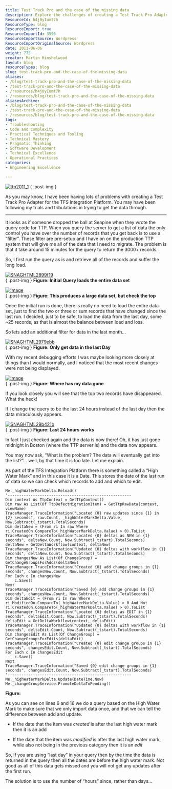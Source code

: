```yaml
---
title: Test Track Pro and the case of the missing data
description: Explore the challenges of creating a Test Track Pro Adapter for TFS Integration. Discover solutions to data retrieval issues and optimize your workflow!
ResourceId: h4j0yIumt7h
ResourceType: blog
ResourceImport: true
ResourceImportId: 3596
ResourceImportSource: Wordpress
ResourceImportOriginalSource: Wordpress
date: 2011-06-06
weight: 775
creator: Martin Hinshelwood
layout: blog
resourceTypes: blog
slug: test-track-pro-and-the-case-of-the-missing-data
aliases:
- /blog/test-track-pro-and-the-case-of-the-missing-data
- /test-track-pro-and-the-case-of-the-missing-data
- /resources/h4j0yIumt7h
- /resources/blog/test-track-pro-and-the-case-of-the-missing-data
aliasesArchive:
- /blog/test-track-pro-and-the-case-of-the-missing-data
- /test-track-pro-and-the-case-of-the-missing-data
- /resources/blog/test-track-pro-and-the-case-of-the-missing-data
tags:
- Troubleshooting
- Code and Complexity
- Practical Techniques and Tooling
- Technical Mastery
- Pragmatic Thinking
- Software Development
- Technical Excellence
- Operational Practices
categories:
- Engineering Excellence

---
```

[![ttp2011_1](images/ttp2011_1_thumb-6-6.gif "ttp2011_1")](http://blog.hinshelwood.com/files/2011/06/ttp2011_1.gif)
{ .post-img }

As you may know, I have been having lots of problems with creating a Test Track Pro Adapter for the TFS Integration Platform. You may have been following my trials and tribulations in trying to get the data through.

---

It looks as if someone dropped the ball at Seapine when they wrote the query code for TTP. When you query the server to get a list of data the only control you have over the number of records that you get back is to use a “filter”. These filter are pre-setup and I have on on the production TTP system that will give me all of the data that I need to migrate. The problem is that it take around 15 minutes for the query to return the 3000+ records.

So, I first run the query as is and retrieve all of the records and suffer the long load.

[![SNAGHTML2899f19](images/SNAGHTML2899f19_thumb-3-3.png "SNAGHTML2899f19")](http://blog.hinshelwood.com/files/2011/06/SNAGHTML2899f19.png)  
{ .post-img }
**Figure: Initial Query loads the entire data set**

[![image](images/image_thumb6-1-1.png "image")](http://blog.hinshelwood.com/files/2011/06/image6.png)  
{ .post-img }
**Figure: This produces a large data set, but check the top**

Once the initial run is done, there is really no need to load the entire data set, just to find the two or three or sum records that have changed since the last run. I decided, just to be safe, to load the data from the last day, some ~25 records, as that is almost the balance between load and loss.

So lets add an additional filter for data in the last month…

[![SNAGHTML2979ebb](images/SNAGHTML2979ebb_thumb-4-4.png "SNAGHTML2979ebb")](http://blog.hinshelwood.com/files/2011/06/SNAGHTML2979ebb.png)  
{ .post-img }
**Figure: Only get data in the last Day**

With my recent debugging efforts I was maybe looking more closely at things than I would normally, and I noticed that the most recent changes were not being displayed.

[![image](images/image_thumb7-2-2.png "image")](http://blog.hinshelwood.com/files/2011/06/image7.png)  
{ .post-img }
**Figure: Where has my data gone**

If you look closely you will see that the top two records have disappeared. What the heck!

If I change the query to be the last 24 hours instead of the last day then the data miraculously appears.

[![SNAGHTML29b421b](images/SNAGHTML29b421b_thumb-5-5.png "SNAGHTML29b421b")](http://blog.hinshelwood.com/files/2011/06/SNAGHTML29b421b.png)  
{ .post-img }
**Figure: Last 24 hours works**

In fact I just checked again and the data is now there! Oh, it has just gone midnight in Boston (where the TTP server is) and the data now appears.

You may now ask, “What is the problem? The data will eventually get into the list?”… well, by that time it is too late. Let me explain.

As part of the TFS Integration Platform there is something called a “High Water Mark” and in this case it is a Date. This stores the date of the last run of data so we can check which records to add and which to edit.

```
Me._highWaterMarkDelta.Reload()
'------------------------------------------------------
Dim context As TtpContext = GetTtpContext()
Dim raw As List(Of TtpDefectMigrationItem) = GetTtpRawData(context, viewName)
TraceManager.TraceInformation("Located {0} raw updates since {1} in {2} seconds", raw.Count, _highWaterMarkDelta.Value, Now.Subtract(_tstart).TotalSeconds)
Dim deltaNew = (From ri In raw Where ri.CreatedOn.CompareTo(_highWaterMarkDelta.Value) > 0).ToList
TraceManager.TraceInformation("Located {0} deltas as NEW in {1} seconds", deltaNew.Count, Now.Subtract(_tstart).TotalSeconds)
deltaNew = GetDeltaWorkflow(context, deltaNew)
TraceManager.TraceInformation("Updated {0} deltas with workflow in {1} seconds", deltaNew.Count, Now.Subtract(_tstart).TotalSeconds)
Dim changesNew As List(Of ChangeGroup) = GetChangeGroupsForAdds(deltaNew)
TraceManager.TraceInformation("Created {0} add change groups in {1} seconds", changesNew.Count, Now.Subtract(_tstart).TotalSeconds)
For Each c In changesNew
    c.Save()
Next
TraceManager.TraceInformation("Saved {0} add change groups in {1} seconds", changesNew.Count, Now.Subtract(_tstart).TotalSeconds)
Dim deltaEdit = (From ri In raw Where ri.ModifiedOn.CompareTo(_highWaterMarkDelta.Value) > 0 And Not ri.CreatedOn.CompareTo(_highWaterMarkDelta.Value) > 0).ToList
TraceManager.TraceInformation("Located {0} deltas as EDIT in {1} seconds", deltaEdit.Count, Now.Subtract(_tstart).TotalSeconds)
deltaEdit = GetDeltaWorkflow(context, deltaEdit)
TraceManager.TraceInformation("Updated {0} deltas with workflow in {1} seconds", deltaEdit.Count, Now.Subtract(_tstart).TotalSeconds)
Dim changesEdit As List(Of ChangeGroup) = GetChangeGroupsForEdits(deltaEdit)
TraceManager.TraceInformation("Created {0} edit change groups in {1} seconds", changesEdit.Count, Now.Subtract(_tstart).TotalSeconds)
For Each c In changesEdit
    c.Save()
Next
TraceManager.TraceInformation("Saved {0} edit change groups in {1} seconds", changesEdit.Count, Now.Subtract(_tstart).TotalSeconds)
'------------------------------------------------------
Me._highWaterMarkDelta.Update(DateTime.Now)
Me._changeGroupService.PromoteDeltaToPending()
```

**Figure:**

As you can see on lines 6 and 16 we do a query based on the High Water Mark to make sure that we only import data once, and that we can tell the difference between add and update.

- If the date that the item was _created_ is after the last high water mark then it is an add

- If the date that the item was _modified_ is after the last high water mark, while also not being in the previous category then it is an _edit_

So, if you are using “last day” in your query then by the time the data is returned in the query then all the dates are before the high water mark. Not good as all of this data gets missed and you will not get any updates after the first run.

The solution is to use the number of “hours” since, rather than days…
